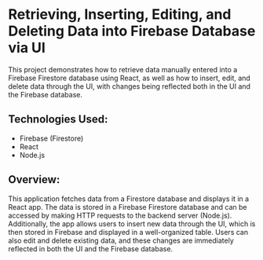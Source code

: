 # Retrieving, Inserting, Editing, and Deleting Data into Firebase Database via UI

This project demonstrates how to retrieve data manually entered into a Firebase Firestore database using React, as well as how to insert, edit, and delete data through the UI, with changes being reflected both in the UI and the Firebase database.

## Technologies Used:

- Firebase (Firestore)
- React
- Node.js

## Overview:
This application fetches data from a Firestore database and displays it in a React app. The data is stored in a Firebase Firestore database and can be accessed by making HTTP requests to the backend server (Node.js). Additionally, the app allows users to insert new data through the UI, which is then stored in Firebase and displayed in a well-organized table. Users can also edit and delete existing data, and these changes are immediately reflected in both the UI and the Firebase database.
